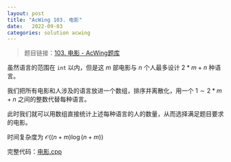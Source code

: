 ```yaml
---
layout: post
title: "AcWing 103. 电影"
date:   2022-09-03
categories: solution acwing
---
```


> 题目链接：<a href="https://www.acwing.com/problem/content/105/" target="_blank">103. 电影 - AcWing题库</a>

虽然语言的范围在 `int` 以内，但是这 $m$ 部电影与 $n$ 个人最多设计 $2 * m + n$ 种语言。

我们把所有电影和人涉及的语言放进一个数组，排序并离散化，用一个 $1 \sim 2 * m + n$ 之间的整数代替每种语言。

此时我们就可以用数组直接统计上述每种语言的人的数量，从而选择满足题目要求的电影。

时间复杂度为 $\mathcal{O}((n + m) \log(n + m))$

完整代码：<a href="https://gitee.com/lyccrius/oi/blob/master/AcWing/103/电影.cpp" target="_blank">电影.cpp</a>